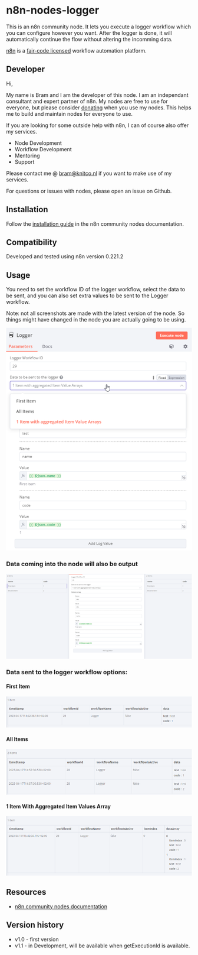 # n8n-nodes-logger

This is an n8n community node. It lets you execute a logger workflow which you can configure however you want.
After the logger is done, it will automatically continue the flow without altering the incomming data.

[n8n](https://n8n.io/) is a [fair-code licensed](https://docs.n8n.io/reference/license/) workflow automation platform.

## Developer

Hi, 

My name is Bram and I am the developer of this node.
I am an independant consultant and expert partner of n8n.
My nodes are free to use for everyone, but please consider [donating](https://www.paypal.com/donate/?business=Y29D6N9JNTWCA&no_recurring=0&item_name=n8n+Community+Donation%2C%0ANodes+and+Support&currency_code=EUR) when you use my nodes.
This helps me to build and maintain nodes for everyone to use.

If you are looking for some outside help with n8n, I can of course also offer my services.
* Node Development
* Workflow Development
* Mentoring
* Support

Please contact me @ bram@knitco.nl if you want to make use of my services.

For questions or issues with nodes, please open an issue on Github.

## Installation

Follow the [installation guide](https://docs.n8n.io/integrations/community-nodes/installation/) in the n8n community nodes documentation.

## Compatibility

Developed and tested using n8n version 0.221.2

## Usage

You need to set the workflow ID of the logger workflow, select the data to be sent, and you can also set extra values to be sent to the Logger workflow.

Note: not all screenshots are made with the latest version of the node. So things might have changed in the node you are actually going to be using.

![Overview](https://github.com/bramkn/n8n-nodes-logger/blob/master/img/nodeOverview.png)

### Data coming into the node will also be output

![InputOutput](https://github.com/bramkn/n8n-nodes-logger/blob/master/img/inputOutput.png)

### Data sent to the logger workflow options:

#### First Item

![firstitem](https://github.com/bramkn/n8n-nodes-logger/blob/master/img/firstItem.png)

#### All Items

![allitems](https://github.com/bramkn/n8n-nodes-logger/blob/master/img/allItems.png)

#### 1 Item With Aggregated Item Values Array

![itemArray](https://github.com/bramkn/n8n-nodes-logger/blob/master/img/itemArray.png)

## Resources

* [n8n community nodes documentation](https://docs.n8n.io/integrations/community-nodes/)

## Version history

* v1.0 - first version
* v1.1 - in Development, will be available when getExecutionId is available.

